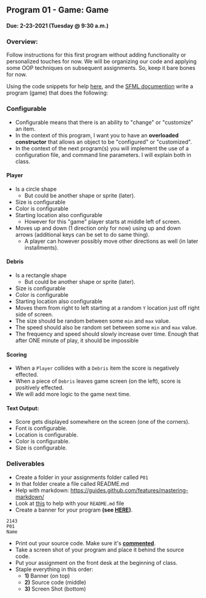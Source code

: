 ## Program 01 - Game: Game
#### Due: 2-23-2021 (Tuesday @ 9:30 a.m.)

### Overview:

Follow instructions for this first program without adding functionality or personalized touches for now. We will be organizing our code and applying some OOP techniques on subsequent assignments. So, keep it bare bones for now. 

Using the code snippets for help [here](../../Resources/09-SFML/README.md), and the [SFML documention](https://www.sfml-dev.org/learn.php) write a program (game) that does the following:

### Configurable
  - Configurable means that there is an ability to "change" or "customize" an item. 
  - In the context of this program, I want you to have an **overloaded constructor** that allows an object to be "configured" or "customized". 
  - In the context of the next program(s) you will implement the use of a configuration file, and command line parameters. I will explain both in class.

#### Player
  - Is a circle shape 
    - But could be another shape or sprite (later).
  - Size is configurable
  - Color is configurable
  - Starting location also configurable
    - However for this "game" player starts at middle left of screen. 
  - Moves up and down (1 direction only for now) using up and down arrows (additional keys can be set to do same thing).
    - A player can however possibly move other directions as well (in later installments).

#### Debris
  - Is a rectangle shape
    - But could be another shape or sprite (later).
  - Size is configurable
  - Color is configurable
  - Starting location also configurable
  - Moves them from right to left starting at a random `Y` location just off right side of screen.
  - The size should be random between some `min` and `max` value.
  - The speed should also be random set between some `min` and `max` value.
  - The frequency and speed should slowly increase over time. Enough that after ONE minute of play, it should be impossible 
  
#### Scoring
  - When a `Player` collides with a `Debris` item the score is negatively effected.
  - When a piece of `Debris` leaves game screen (on the left), score is positively effected.
  - We will add more logic to the game next time.

#### Text Output:
  - Score gets displayed somewhere on the screen (one of the corners).
  - Font is configurable.
  - Location is configurable.
  - Color is configurable.
  - Size is configurable.



### Deliverables

- Create a folder in your assignments folder called `P01`
- In that folder create a file called README.md
- Help with markdown: https://guides.github.com/features/mastering-markdown/
- Look at [this](../../Resources/02-Readmees/README.md) to help with your `README.md` file
- Create a banner for your program **(see [HERE](../../Resources/03-Banner/README.md))**.

```
2143 
P01
Name
```

- Print out your source code. Make sure it's **[commented](../../Resources/01-Comments/README.md)**.
- Take a screen shot of your program and place it behind the source code.
- Put your assignment on the front desk at the beginning of class.
- Staple everything in this order:
  - **1)** Banner (on top)
  - **2)** Source code (middle)
  - **3)** Screen Shot (bottom)
  

